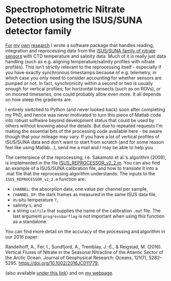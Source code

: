 # Spectrophotometric Nitrate Detection using the ISUS/SUNA detector family

[For](https://poplarshift.github.io/papers/randelhoff2017vertical.pdf) [my](https://poplarshift.github.io/papers/randelhoff2015seasonal.pdf) [own](https://poplarshift.github.io/papers/randelhoff2016regional.pdf) [research](https://poplarshift.github.io/papers/randelhoff2016vertical.pdf) I wrote a software package that handles reading, integration and reprocessing data from the [ISUS/SUNA family of nitrate sensors](https://www.seabird.com/nutrient-sensors/suna-v2-nitrate-sensor/family?productCategoryId=54627869922) with CTD temperature and salinity data. Much of it is really just data handling (such as e.g. aligning temperature/salinity profiles with nitrate profiles). This isn’t strictly relevant to the reprocessing itself - especially if you have exactly synchronous timestamps because of e.g. telemetry, in which case you only need to consider accounting for whether sensors are pumped or not. In fact, synchronicity within a second or two is usually enough for vertical profiles; for horizontal transects (such as on ROVs), or on moored timeseries, one could probably allow even more. It all depends on how steep the gradients are.

I entirely switched to Python (and never looked back) soon after completing my PhD, and hence was never motivated to turn this piece of Matlab code into robust software beyond development status that could be used by others without knowing about the details. But due to repeated requests I'm making the essential bits of the processing code available here - be aware though that your mileage may vary. If you have a lot of vertical profiles of ISUS/SUNA data and don't want to start from scratch (and for some reason feel like using Matlab...), send me a mail and I may be able to help you.

The centerpiece of the reprocessing, i.e. Sakamoto et al.'s algorithm (2009), is implemented in the file [ISUS_REPROCESSOR_v2_2.m](ISUS_REPROCESSOR_v2_2.m). You can also find an example of a ISUS/SUNA calibration file, and how to translate it into a .mat file that the reprocessing algorithm understands. The inputs to the `ISUS_REPROCESSOR_v2_2.m` function are:
- `CHANNEL`: the absorption data, one value per channel per sample,
- `CHANNEL_DF`: the dark frames as measured in the same ISUS data file,
- in-situ temperature `T`,
- salinity `S`, and
- a string `calfile` that supplies the name of the calibration `.mat` file.
The last argument `progressbarflag` is not important when using this function as a standalone.

You can find more detail on the accuracy of the processing and algorithm in our 2016 paper:

Randelhoff, A., Fer, I., Sundfjord, A., Tremblay, J.-É., & Reigstad, M. (2016). Vertical Fluxes of Nitrate in the Seasonal Nitracline of the Atlantic Sector of the Arctic Ocean. Journal of Geophysical Research: Oceans, 121(7), 5282–5295. https://doi.org/10.1002/2016JC011779,

(also available [under this link](https://poplarshift.github.io/papers/randelhoff2016vertical.pdf)) and on [my webpage](https://poplarshift.github.io).
